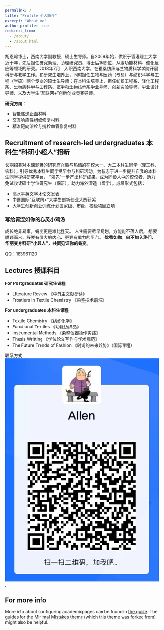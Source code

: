 ```yaml
---
permalink: /
title: "Profile 个人简介"
excerpt: "About me"
author_profile: true
redirect_from: 
  - /about/
  - /about.html
---
```


胡恩岭博士，西南大学副教授、硕士生导师。自2009年始，供职于香港理工大学近十年，先后担任研究助理、助理研究员、博士后等职位，从事功能材料、催化反应等领域的研究。2018年7月，入职西南大学，在蚕桑纺织与生物质科学学院开展科研与教学工作。在研究生培养上，同时担任生物与医药（专硕）与纺织科学与工程（学硕）两个专业的硕士生导师；在本科生培养上，担任纺织工程系、轻化工程系、生物质科学与工程系、蚕学和生物技术系学业导师、创新实验导师、毕业设计导师、以及大学生“互联网+”创新创业竞赛导师。

**研究方向**：
- 智能递送止血材料
- 交互响应性组织修复材料
- 精准靶向溶栓与携栓血管修复材料
   
## Recruitment of research-led undergraduates 本科生“科研小超人”招新
长期招募对本课题组的研究有兴趣与热情的在校大一、大二本科生同学（理工科、农科），引导优秀本科生同学尽早参与科研活动。为有志于进一步提升自我的本科生同学提供研究平台， “领先”一步产出科研成果，成为同龄人中的佼佼者。助力免试攻读硕士学位研究生（保研），助力海外深造（留学）。成果形式包括：
- 高水平英文学术论文发表
- 中国国际“互联网+”大学生创新创业大赛获奖
- 大学生创新创业训练计划国家级、市级、校级项目立项


### 写给青涩如你的心灵小鸡汤
成长绝非易事，蜕变更是难比登天。
人生需要尽早规划，方能能不落人后。
想要脱颖而出，既要有强大的内心，更要有助力的平台。
**优秀如你，何不加入我们，华丽变身科研“小超人”，共同见证你的蜕变**。

QQ：183961120



## Lectures 授课科目

**For Postgraduates 研究生课程**
- LIterature Review 《中外主文献研读》
- Frontiers in Textile Chemistry 《染整技术前沿》


**For undergraduates 本科生课程**
- Textile Chemistry 《纺织化学》
- Functional Textiles 《功能纺织品》
- Instrumental Methods 《染整仪器操作实践》
- Thesis Writting 《学位论文写作与学术规范》
- The Future Trends of Fashion 《时尚的未来趋势》（国际课程）

联系方式
![QQ二维码扫描](/images/qqQrcode.png).

For more info
------
More info about configuring academicpages can be found in [the guide](https://academicpages.github.io/markdown/). The [guides for the Minimal Mistakes theme](https://mmistakes.github.io/minimal-mistakes/docs/configuration/) (which this theme was forked from) might also be helpful.
